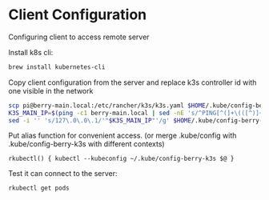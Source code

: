 # Client Configuration
Configuring client to access remote server

Install k8s cli: 
```bash 
brew install kubernetes-cli
```

Copy client configuration from the server and replace k3s controller id with one visible in the network 

```bash
scp pi@berry-main.local:/etc/rancher/k3s/k3s.yaml $HOME/.kube/config-berry-k3s
K3S_MAIN_IP=$(ping -c1 berry-main.local | sed -nE 's/^PING[^(]+\(([^)]+)\).*/\1/p')
sed -i '' 's/127\.0\.0\.1/'"$K3S_MAIN_IP"'/g' $HOME/.kube/config-berry-k3s
```

Put alias function for convenient access. (or merge .kube/config with .kube/config-berry-k3s with different contexts)
```shell 
rkubectl() { kubectl --kubeconfig ~/.kube/config-berry-k3s $@ }
```

Test it can connect to the server:
```shell
rkubectl get pods 
```

